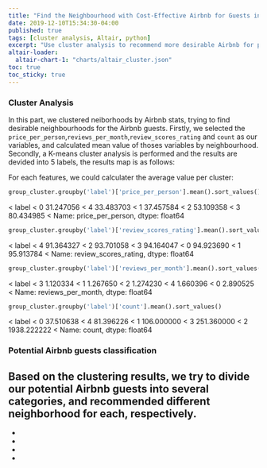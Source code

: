```yaml
---
title: "Find the Neighbourhood with Cost-Effective Airbnb for Guests in New York "
date: 2019-12-10T15:34:30-04:00
published: true
tags: [cluster analysis, Altair, python]
excerpt: "Use cluster analysis to recommend more desirable Airbnb for potential guests"
altair-loader:
  altair-chart-1: "charts/altair_cluster.json"
toc: true
toc_sticky: true
---
```


### Cluster Analysis
In this part, we clustered neiborhoods by Airbnb stats, trying to find desirable neighbourhoods for the Airbnb guests. Firstly, we selected the `price_per_person`,`reviews_per_month`,`review_scores_rating` and `count` as our variables, and calculated mean value of thoses variables by neighbourhood. Secondly, a K-means cluster analysis is performed and the results are devided into 5 labels, the results map is as follows:

<div id="altair-chart-1"></div>

For each features, we could calculater the average value per cluster:
```python
group_cluster.groupby('label')['price_per_person'].mean().sort_values()
```
< label
< 0    31.247056
< 4    33.483703
< 1    37.457584
< 2    53.109358
< 3    80.434985
< Name: price_per_person, dtype: float64

```python
group_cluster.groupby('label')['review_scores_rating'].mean().sort_values()
```
< label
< 4    91.364327
< 2    93.701058
< 3    94.164047
< 0    94.923690
< 1    95.913784
< Name: review_scores_rating, dtype: float64

```python
group_cluster.groupby('label')['reviews_per_month'].mean().sort_values()
```
< label
< 3    1.120334
< 1    1.267650
< 2    1.274230
< 4    1.660396
< 0    2.890525
< Name: reviews_per_month, dtype: float64

```python
group_cluster.groupby('label')['count'].mean().sort_values()
```
< label
< 0      37.510638
< 4      81.396226
< 1     106.000000
< 3     251.360000
< 2    1938.222222
< Name: count, dtype: float64


### Potential Airbnb guests classification

Based on the clustering results, we try to divide our potential Airbnb guests into several categories, and recommended different neighborhood for each, respectively.
-
-
-
-
-




